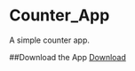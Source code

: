 # Counter_App

A simple counter app.

##Download the App
[Download](https://github.com/mim-obaidur-rahman-nasim/Counter_app/releases/tag/v1.0)
